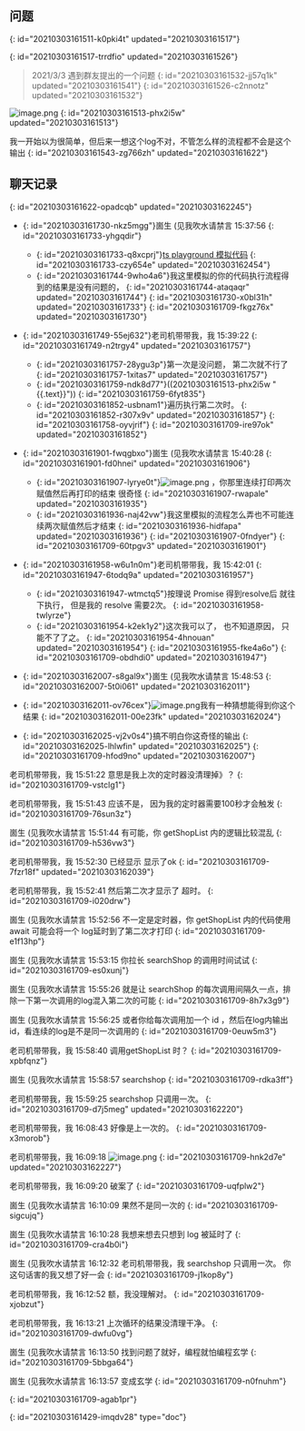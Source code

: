 ## 问题
{: id="20210303161511-k0pki4t" updated="20210303161517"}

{: id="20210303161517-trrdfio" updated="20210303161526"}

> 2021/3/3 遇到群友提出的一个问题
> {: id="20210303161532-jj57q1k" updated="20210303161541"}
{: id="20210303161526-c2nnotz" updated="20210303161532"}


![image.png](assets/20210303161510-t4o8cio-image.png)
{: id="20210303161513-phx2i5w" updated="20210303161513"}

我一开始以为很简单，但后来一想这个log不对，不管怎么样的流程都不会是这个输出
{: id="20210303161543-zg766zh" updated="20210303161622"}

## 聊天记录
{: id="20210303161622-opadcqb" updated="20210303162245"}

- {: id="20210303161730-nkz5mgg"}崮生    (见我吹水请禁言  15:37:56
  {: id="20210303161733-yhgqdir"}

  - {: id="20210303161733-q8xcprj"}[ts playground 模拟代码](https://www.typescriptlang.org/zh/play?noImplicitAny=false&module=0&useJavaScript=true#code/BQQwzgngdgxgBMAlHAvAPjgbwLACg4FwwD2UYxANgKYB0FxA5sAOQCMNcgAPqDTmoOZGgMhEAHAE7EAtgEswVZojyEipMABc4DKsoDKykMoCuYVAmTo4UKgHc4ABVGTpoSLATCq5CgDcqJjDnwLCEAsQCVV1LQALYkEAGSllYA9UX3kAtJIySlp6JmYAZg5Xdy9AaVjAHgUALmY4AGo4Dzl-NIUiyi9Exua4AF9Owl7UggyVepAKPSojIJCwjW1dAyRBxUzqOkYWABYOW3EpKkBlv0B9czLALH-quo8xicbepdw8R9xwaHgAMz1YZQlSNTmo2LxYCtTzeLBPBQ5ABKVAAjhMVPcFNJlAAVCRiKjEPQJJDJcFNALQuEIhJ9AjdAA0cFYAAZaY1li9nB8vj8oHBifC3GSCV0JG8EKxkH4usiNOjMdjcT4+WK0iD2gAiQChsYA30yV5LFVJp9MQAG5lgpuhDmgKhSKjc1pqEzJYbHZ9sA8aZRfKAijJVicc7ZW73c1FVRgEriABrTVW+U6gCsDKjAQGhONyxND1w3SAA)
    {: id="20210303161733-czy654e" updated="20210303162454"}
  - {: id="20210303161744-9who4a6"}我这里模拟的你的代码执行流程得到的结果是没有问题的，
    {: id="20210303161744-ataqaqr" updated="20210303161744"}
  {: id="20210303161730-x0bl31h" updated="20210303161733"}
{: id="20210303161709-fkgz76x" updated="20210303161730"}

- {: id="20210303161749-55ej632"}老司机带带我，我  15:39:22
  {: id="20210303161749-n2trgy4" updated="20210303161757"}

  - {: id="20210303161757-28ygu3p"}第一次是没问题， 第二次就不行了
    {: id="20210303161757-1xitas7" updated="20210303161757"}
  - {: id="20210303161759-ndk8d77"}((20210303161513-phx2i5w "{{.text}}"))
    {: id="20210303161759-6fyt835"}
  - {: id="20210303161852-usbnam1"}遍历执行第二次时。
    {: id="20210303161852-r307x9v" updated="20210303161857"}
  {: id="20210303161758-oyvjrif"}
{: id="20210303161709-ire97ok" updated="20210303161852"}

- {: id="20210303161901-fwqgbxo"}崮生    (见我吹水请禁言  15:40:28
  {: id="20210303161901-fd0hnei" updated="20210303161906"}

  - {: id="20210303161907-lyrye0t"}![image.png](assets/20210303161924-3xon5ic-image.png)
    ，你那里连续打印两次赋值然后再打印的结束 很奇怪
    {: id="20210303161907-rwapale" updated="20210303161935"}
  - {: id="20210303161936-naj42vw"}我这里模拟的流程怎么弄也不可能连续两次赋值然后才结束
    {: id="20210303161936-hidfapa" updated="20210303161936"}
  {: id="20210303161907-0fndyer"}
{: id="20210303161709-60tpgv3" updated="20210303161901"}

- {: id="20210303161958-w6u1n0m"}老司机带带我，我  15:42:01
  {: id="20210303161947-6todq9a" updated="20210303161957"}

  - {: id="20210303161947-wtmctq5"}按理说 Promise 得到resolve后 就往下执行， 但是我的 resolve 需要2次。
    {: id="20210303161958-twlyrze"}
  - {: id="20210303161954-k2ek1y2"}这次我可以了， 也不知道原因， 只能不了了之。
    {: id="20210303161954-4hnouan" updated="20210303161954"}
  {: id="20210303161955-fke4a6o"}
{: id="20210303161709-obdhdi0" updated="20210303161947"}

- {: id="20210303162007-s8gal9x"}崮生    (见我吹水请禁言  15:48:53
  {: id="20210303162007-5t0i061" updated="20210303162011"}
- {: id="20210303162011-ov76cex"}![image.png](assets/20210303162019-ertjitu-image.png)我有一种猜想能得到你这个结果
  {: id="20210303162011-00e23fk" updated="20210303162024"}
- {: id="20210303162025-vj2v0s4"}搞不明白你这奇怪的输出
  {: id="20210303162025-lhlwfin" updated="20210303162025"}
{: id="20210303161709-hfod9no" updated="20210303162007"}

老司机带带我，我  15:51:22
意思是我上次的定时器没清理掉》？
{: id="20210303161709-vstclg1"}

老司机带带我，我  15:51:43
应该不是， 因为我的定时器需要100秒才会触发
{: id="20210303161709-76sun3z"}

崮生    (见我吹水请禁言  15:51:44
有可能，你 getShopList 内的逻辑比较混乱
{: id="20210303161709-h536vw3"}

老司机带带我，我  15:52:30
已经显示
显示了ok
{: id="20210303161709-7fzr18f" updated="20210303162039"}

老司机带带我，我  15:52:41
然后第二次才显示了 超时。
{: id="20210303161709-i020drw"}

崮生    (见我吹水请禁言  15:52:56
不一定是定时器，你 getShopList  内的代码使用 await 可能会将一个 log延时到了第二次才打印
{: id="20210303161709-e1f13hp"}

崮生    (见我吹水请禁言  15:53:15
你拉长 searchShop 的调用时间试试
{: id="20210303161709-es0xunj"}

崮生    (见我吹水请禁言  15:55:26
就是让 searchShop  的每次调用间隔久一点，排除一下第一次调用的log混入第二次的可能
{: id="20210303161709-8h7x3g9"}

崮生    (见我吹水请禁言  15:56:25
或者你给每次调用加一个 id ，然后在log内输出id，看连续的log是不是同一次调用的
{: id="20210303161709-0euw5m3"}

老司机带带我，我  15:58:40
调用getShopList 时？
{: id="20210303161709-xpbfqnz"}

崮生    (见我吹水请禁言  15:58:57
searchshop
{: id="20210303161709-rdka3ff"}

老司机带带我，我  15:59:25
searchshop 只调用一次。
{: id="20210303161709-d7j5meg" updated="20210303162220"}

老司机带带我，我  16:08:43
好像是上一次的。
{: id="20210303161709-x3morob"}

老司机带带我，我  16:09:18
![image.png](assets/20210303162223-hkyfba7-image.png)
{: id="20210303161709-hnk2d7e" updated="20210303162227"}

老司机带带我，我  16:09:20
破案了
{: id="20210303161709-uqfplw2"}

崮生    (见我吹水请禁言  16:10:09
果然不是同一次的
{: id="20210303161709-sigcujq"}

崮生    (见我吹水请禁言  16:10:28
我想来想去只想到 log 被延时了
{: id="20210303161709-cra4b0i"}

崮生    (见我吹水请禁言  16:12:32
老司机带带我，我
searchshop 只调用一次。
你这句话害的我又想了好一会
{: id="20210303161709-j1kop8y"}

老司机带带我，我  16:12:52
额，我没理解对。
{: id="20210303161709-xjobzut"}

老司机带带我，我  16:13:21
上次循环的结果没清理干净。
{: id="20210303161709-dwfu0vg"}

崮生    (见我吹水请禁言  16:13:50
找到问题了就好，编程就怕编程玄学
{: id="20210303161709-5bbga64"}

崮生    (见我吹水请禁言  16:13:57
变成玄学
{: id="20210303161709-n0fnuhm"}

{: id="20210303161709-agab1pr"}


{: id="20210303161429-imqdv28" type="doc"}
